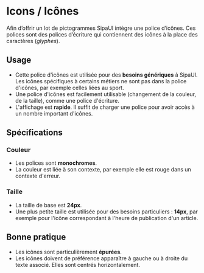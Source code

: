 # Icons / Icônes

Afin d’offrir un lot de pictogrammes SipaUI intègre une police d’icônes. Ces polices sont des polices d’écriture qui contiennent des icônes à la place des caractères (*glyphes*).


## Usage

- Cette police d'icônes est utilisée pour des **besoins génériques** à SipaUI. Les icônes spécifiques à certains métiers ne sont pas dans la police d'icônes, par exemple celles liées au sport.
- Une police d'icônes est facilement utilisable (changement de la couleur, de la taille), comme une police d'écriture.
- L'affichage est **rapide**. Il suffit de charger une police pour avoir accès à un nombre important d'icônes.

## Spécifications

### Couleur

- Les polices sont **monochromes**.
- La couleur est liée à son contexte, par exemple elle est rouge dans un contexte d'erreur.

### Taille

- La taille de base est **24px**.
- Une plus petite taille est utilisée pour des besoins particuliers&nbsp;: **14px**, par exemple pour l'icône correspondant à l'heure de publication d'un article.

## Bonne pratique

- Les icônes sont particulièrement **épurées**.
- Les icônes doivent de préférence apparaître à gauche ou à droite du texte associé. Elles sont centrés horizontalement.
